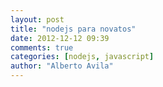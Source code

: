 ```yaml
---
layout: post
title: "nodejs para novatos"
date: 2012-12-12 09:39
comments: true
categories: [nodejs, javascript]
author: "Alberto Avila"
---
```



